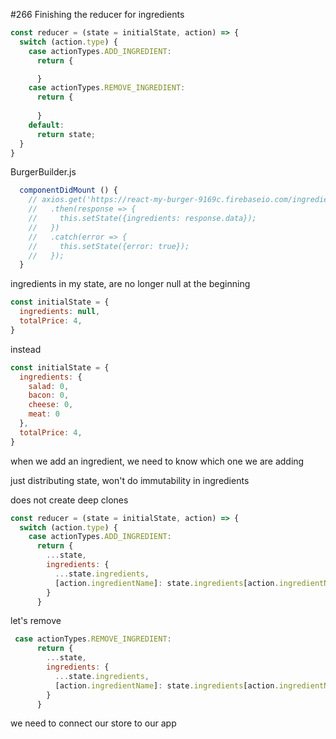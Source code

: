 #266 Finishing the reducer for ingredients

```js
const reducer = (state = initialState, action) => {
  switch (action.type) {
    case actionTypes.ADD_INGREDIENT:
      return {

      }
    case actionTypes.REMOVE_INGREDIENT:
      return {
        
      }
    default:
      return state;
  }
}
```

BurgerBuilder.js

```js
  componentDidMount () {
    // axios.get('https://react-my-burger-9169c.firebaseio.com/ingredients.json')
    //   .then(response => {
    //     this.setState({ingredients: response.data});
    //   })
    //   .catch(error => {
    //     this.setState({error: true});
    //   });
  }
```

ingredients in my state, are no longer null at the beginning

```js
const initialState = {
  ingredients: null,
  totalPrice: 4,
}
```

instead

```js
const initialState = {
  ingredients: {
    salad: 0,
    bacon: 0,
    cheese: 0,
    meat: 0
  },
  totalPrice: 4,
}
```

when we add an ingredient, we need to know which one we are adding

just distributing state, won't do immutability in ingredients

does not create deep clones

```js
const reducer = (state = initialState, action) => {
  switch (action.type) {
    case actionTypes.ADD_INGREDIENT:
      return {
        ...state,
        ingredients: {
          ...state.ingredients,
          [action.ingredientName]: state.ingredients[action.ingredientName] + 1 //es6 to create var dynamically
        }
      }
```

let's remove

```js
 case actionTypes.REMOVE_INGREDIENT:
      return {
        ...state,
        ingredients: {
          ...state.ingredients,
          [action.ingredientName]: state.ingredients[action.ingredientName] - 1 //es6 to create var dynamically
        }
      }
```

we need to connect our store to our app
